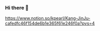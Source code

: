 ### Hi there 👋

https://www.notion.so/kpearl/Kang-JinJu-cafedfc46f154de6b1e365f61e246f0a?pvs=4
<!--
**Kpearl/Kpearl** is a ✨ _special_ ✨ repository because its `README.md` (this file) appears on your GitHub profile.

Here are some ideas to get you started:

- 🔭 I’m currently working on ...
- 🌱 I’m currently learning ...
- 👯 I’m looking to collaborate on ...
- 🤔 I’m looking for help with ...
- 💬 Ask me about ...
- 📫 How to reach me: ...
- 😄 Pronouns: ...
- ⚡ Fun fact: ...
-->
